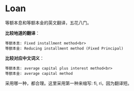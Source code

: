 # Loan

等额本息和等额本金的英文翻译，五花八门。

**比较地道的翻译**：<br>

    等额本息: Fixed installment method<br>
    等额本金: Reducing installment method (Fixed Principal)

**比较对应中文词义**：<br>

    等额本息: average capital plus interest method<br>
    等额本金: average capital method

采用哪一种，都合理。这里采用第一种来缩写: fi, ri，因为翻译短。
